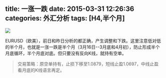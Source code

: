 title: 一涨一跌
date: 2015-03-31 12:26:36
categories: 外汇分析
tags: [H4,半个月]
---
![](http://eurusd.qiniudn.com/2015-03-31.png)

EURUSD（欧美），前日和昨日分析的都正确，产生调整和下跌。这里注意低对低的半个月，也就是一涨一跌是半个月（3月16日--3月底和4月初），防止形成半个月底循环，半个月底对底。但只要没有反向K线，就持有空单。

>交易策略：原空单持有，止损下移至1.0879，短线止盈1.0697，中线止盈看月底的K线语言再定。

